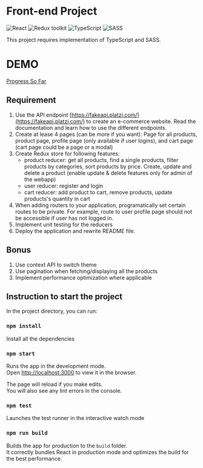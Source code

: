 # Front-end Project

![React](https://img.shields.io/badge/React-v.18-blue)
![Redux toolkit](https://img.shields.io/badge/RTK-v.1-purple)
![TypeScript](https://img.shields.io/badge/TypeScript-v.4-green)
![SASS](https://img.shields.io/badge/SASS-v.1-hotpink)

This project requires implementation of TypeScript and SASS.

# DEMO

[Progress So Far](https://tinyurl.com/w6a8fymf)

## Requirement

1. Use the API endpoint [https://fakeapi.platzi.com/](https://fakeapi.platzi.com/) to create an e-commerce website. Read the documentation and learn how to use the different endpoints.
2. Create at lease 4 pages (can be more if you want): Page for all products, product page,
   profile page (only available if user logins), and cart page (cart page could be a page or a modal)
3. Create Redux store for following features:
   - product reducer: get all products, find a single products, filter products by
     categories, sort products by price. Create, update and delete a product (enable update & delete features only for admin of the webapp)
   - user reducer: register and login
   - cart reducer: add product to cart, remove products, update products's quantity in cart
4. When adding routers to your application, programatically set certain routes to be private. For example, route to user profile page should not be accessible if user has not logged in.
5. Implement unit testing for the reducers
6. Deploy the application and rewrite README file.

## Bonus

1. Use context API to switch theme
2. Use pagination when fetching/displaying all the products
3. Implement performance optimization where applicable

## Instruction to start the project

In the project directory, you can run:

### `npm install`

Install all the dependencies

### `npm start`

Runs the app in the development mode.\
Open [http://localhost:3000](http://localhost:3000) to view it in the browser.

The page will reload if you make edits.\
You will also see any lint errors in the console.

### `npm test`

Launches the test runner in the interactive watch mode

### `npm run build`

Builds the app for production to the `build` folder.\
It correctly bundles React in production mode and optimizes the build for the best performance.
